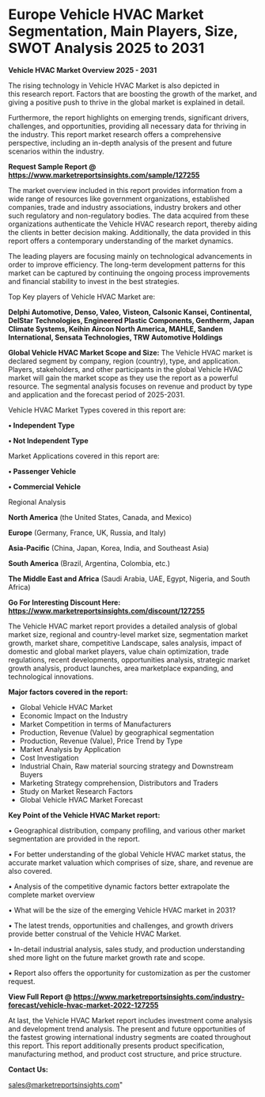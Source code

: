  # Europe Vehicle HVAC Market Segmentation, Main Players, Size, SWOT Analysis 2025 to 2031

<Strong> Vehicle HVAC Market Overview 2025 - 2031</strong>

The rising technology in Vehicle HVAC Market is also depicted in this research report. Factors that are boosting the growth of the market, and giving a positive push to thrive in the global market is explained in detail.

Furthermore, the report highlights on emerging trends, significant drivers, challenges, and opportunities, providing all necessary data for thriving in the industry. This report market research offers a comprehensive perspective, including an in-depth analysis of the present and future scenarios within the industry.

<strong>Request Sample Report @ <a href=https://www.marketreportsinsights.com/sample/127255>https://www.marketreportsinsights.com/sample/127255</a></strong>

The market overview included in this report provides information from a wide range of resources like government organizations, established companies, trade and industry associations, industry brokers and other such regulatory and non-regulatory bodies. The data acquired from these organizations authenticate the Vehicle HVAC research report, thereby aiding the clients in better decision making. Additionally, the data provided in this report offers a contemporary understanding of the market dynamics.

The leading players are focusing mainly on technological advancements in order to improve efficiency. The long-term development patterns for this market can be captured by continuing the ongoing process improvements and financial stability to invest in the best strategies.

Top Key players of Vehicle HVAC Market are:

<strong>Delphi Automotive, Denso, Valeo, Visteon, Calsonic Kansei, Continental, DelStar Technologies, Engineered Plastic Components, Gentherm, Japan Climate Systems, Keihin Aircon North America, MAHLE, Sanden International, Sensata Technologies, TRW Automotive Holdings</strong>

<strong><b>Global Vehicle HVAC Market Scope and Size:</b></strong>
The Vehicle HVAC market is declared segment by company, region (country), type, and application. Players, stakeholders, and other participants in the global Vehicle HVAC market will gain the market scope as they use the report as a powerful resource. The segmental analysis focuses on revenue and product by type and application and the forecast period of 2025-2031.

Vehicle HVAC Market Types covered in this report are:

<strong>• Independent Type

• Not Independent Type</strong>

Market Applications covered in this report are:

<strong>• Passenger Vehicle

• Commercial Vehicle</strong> 

Regional Analysis

<strong>North America</strong> (the United States, Canada, and Mexico)

<strong>Europe</strong> (Germany, France, UK, Russia, and Italy)

<strong>Asia-Pacific</strong> (China, Japan, Korea, India, and Southeast Asia)

<strong>South America</strong> (Brazil, Argentina, Colombia, etc.)

<strong>The Middle East and Africa</strong> (Saudi Arabia, UAE, Egypt, Nigeria, and South Africa)

<strong>Go For Interesting Discount Here: <a href=https://www.marketreportsinsights.com/discount/127255>https://www.marketreportsinsights.com/discount/127255</a></strong>

The Vehicle HVAC market report provides a detailed analysis of global market size, regional and country-level market size, segmentation market growth, market share, competitive Landscape, sales analysis, impact of domestic and global market players, value chain optimization, trade regulations, recent developments, opportunities analysis, strategic market growth analysis, product launches, area marketplace expanding, and technological innovations.

<strong><b>Major factors covered in the report:</b></strong>
<ul>
  <li>Global Vehicle HVAC Market </li>
  <li>Economic Impact on the Industry</li>
  <li>Market Competition in terms of Manufacturers</li>
  <li>Production, Revenue (Value) by geographical segmentation</li>
  <li>Production, Revenue (Value), Price Trend by Type</li>
  <li>Market Analysis by Application</li>
  <li>Cost Investigation</li>
  <li>Industrial Chain, Raw material sourcing strategy and Downstream Buyers</li>
  <li>Marketing Strategy comprehension, Distributors and Traders</li>
  <li>Study on Market Research Factors</li>
  <li>Global Vehicle HVAC Market Forecast</li>
</ul>

<strong><b>Key Point of the Vehicle HVAC Market report:</b></strong>

• Geographical distribution, company profiling, and various other market segmentation are provided in the report.

• For better understanding of the global Vehicle HVAC market status, the accurate market valuation which comprises of size, share, and revenue are also covered.

• Analysis of the competitive dynamic factors better extrapolate the complete market overview

• What will be the size of the emerging Vehicle HVAC market in 2031?

• The latest trends, opportunities and challenges, and growth drivers provide better construal of the Vehicle HVAC Market.

• In-detail industrial analysis, sales study, and production understanding shed more light on the future market growth rate and scope.

• Report also offers the opportunity for customization as per the customer request.

<strong><b>View Full Report @ <a href=https://www.marketreportsinsights.com/industry-forecast/vehicle-hvac-market-2022-127255>https://www.marketreportsinsights.com/industry-forecast/vehicle-hvac-market-2022-127255</a></b></strong>


At last, the Vehicle HVAC Market report includes investment come analysis and development trend analysis. The present and future opportunities of the fastest growing international industry segments are coated throughout this report. This report additionally presents product specification, manufacturing method, and product cost structure, and price structure.

<strong>Contact Us:</strong>

sales@marketreportsinsights.com"
